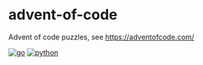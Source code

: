 # advent-of-code
Advent of code puzzles, see https://adventofcode.com/

[![go](https://github.com/wehrwein1/advent-of-code/actions/workflows/go.yml/badge.svg)](https://github.com/wehrwein1/advent-of-code/actions/workflows/go.yml)
[![python](https://github.com/wehrwein1/advent-of-code/actions/workflows/python.yml/badge.svg)](https://github.com/wehrwein1/advent-of-code/actions/workflows/python.yml)
